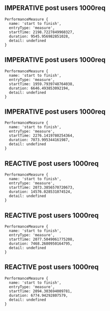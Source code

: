 ## IMPERATIVE post users 1000req
```
PerformanceMeasure {
  name: 'start to finish',
  entryType: 'measure',
  startTime: 2198.7227849960327,
  duration: 9545.956982851028,
  detail: undefined
}
```

## IMPERATIVE post users 1000req
```
PerformanceMeasure {
  name: 'start to finish',
  entryType: 'measure',
  startTime: 1959.7939748764038,
  duration: 6646.493853092194,
  detail: undefined
}
```

## IMPERATIVE post users 1000req
```
PerformanceMeasure {
  name: 'start to finish',
  entryType: 'measure',
  startTime: 2276.1419780254364,
  duration: 7073.995344161987,
  detail: undefined
}
```

## REACTIVE post users 1000req
```
PerformanceMeasure {
  name: 'start to finish',
  entryType: 'measure',
  startTime: 2073.3856570720673,
  duration: 14576.028531074524,
  detail: undefined
}
```


## REACTIVE post users 1000req
```
PerformanceMeasure {
  name: 'start to finish',
  entryType: 'measure',
  startTime: 2077.5049061775208,
  duration: 7468.2680950164795,
  detail: undefined
}
```

## REACTIVE post users 1000req
```
PerformanceMeasure {
  name: 'start to finish',
  entryType: 'measure',
  startTime: 2094.303694009781,
  duration: 6774.94292807579,
  detail: undefined
}
```
